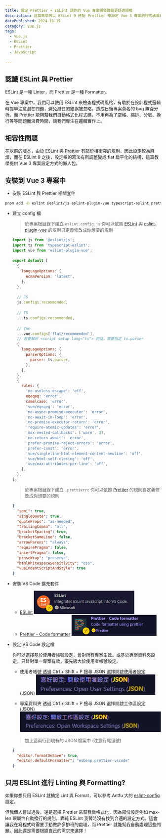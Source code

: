 ```yaml
---
title: 設定 Prettier + ESLint 讓你的 Vue 專案開發體驗更舒適順暢
description: 這篇教學將以 ESLint 9 搭配 Prettier 來設定 Vue 3 專案的程式碼風格檢查與自動格式化。
datePublished: 2024-10-15
category: Vue.js
tags:
  - Vue.js
  - ESLint
  - Prettier
  - JavaScript

---
```


## 認識 ESLint 與 Prettier

ESLint 是一種 Linter，而 Prettier 是一種 Formatter。

在 Vue 專案中，我們可以使用 ESLint 來檢查程式碼風格，有助於在設計程式邏輯時提早注意潛在問題，避免潛在的錯誤被忽略，造成日後專案莫名的 bug 無從分析。而 Prettier 能夠幫我們自動格式化程式碼，不用再為了空格、縮排、分號、換行等等問題而浪費時間，讓我們專注在邏輯實作上。

## 相容性問題

在以前的版本，由於 ESLint 與 Prettier 有部份相衝突的規則，因此設定較為麻煩，而在 ESLint 9 之後，設定檔的寫法有所調整變成 flat 扁平化的結構，這篇教學提供 Vue 3 專案設定方式的懶人包。

## 安裝到 Vue 3 專案中

- 安裝 ESLint 與 Prettier 相關套件

```bash
pnpm add -D eslint @eslint/js eslint-plugin-vue typescript-eslint prettier
```

- 建立 config 檔

  > 於專案根目錄下建立 `eslint.config.js`
  > 你可以依照 [ESLint](https://eslint.org/docs/latest/rules/) 與 [eslint-plugin-vue](https://eslint.vuejs.org/rules/) 的規則自定義修改成你想要的規則

  ```js
  import js from '@eslint/js';
  import ts from 'typescript-eslint';
  import vue from 'eslint-plugin-vue';

  export default [
    {
      languageOptions: {
        ecmaVersion: 'latest',
      },
    },

    // JS
    js.configs.recommended,

    // TS
    ...ts.configs.recommended,

    // Vue
    ...vue.configs['flat/recommended'],
    // 若要解析 <script setup lang="ts"> 的話，需要指定 ts.parser
    {
      languageOptions: {
        parserOptions: {
          parser: ts.parser,
        },
      },
    },
    {
      rules: {
        'no-useless-escape': 'off',
        eqeqeq: 'error',
        camelcase: 'error',
        'vue/eqeqeq': 'error',
        'no-async-promise-executor': 'error',
        'no-await-in-loop': 'error',
        'no-promise-executor-return': 'error',
        'require-atomic-updates': 'error',
        'max-nested-callbacks': ['warn', 3],
        'no-return-await': 'error',
        'prefer-promise-reject-errors': 'error',
        'prefer-const': 'error',
        'vue/singleline-html-element-content-newline': 'off',
        'vue/html-self-closing': 'off',
        'vue/max-attributes-per-line': 'off',
      },
    },
  ];
  ```

  > 於專案根目錄下建立 `.prettierrc`
  > 你可以依照 [Prettier](https://prettier.io/docs/en/options) 的規則自定義修改成你想要的規則

  ```json
  {
    "semi": true,
    "singleQuote": true,
    "quoteProps": "as-needed",
    "trailingComma": "all",
    "bracketSpacing": true,
    "bracketSameLine": false,
    "arrowParens": "always",
    "requirePragma": false,
    "insertPragma": false,
    "proseWrap": "preserve",
    "htmlWhitespaceSensitivity": "css",
    "vueIndentScriptAndStyle": true
  }
  ```

- 安裝 VS Code 擴充套件

  - [ESLint](https://marketplace.visualstudio.com/items?itemName=dbaeumer.vscode-eslint)
    ![alt text](image.png)
  - [Prettier - Code formatter](https://marketplace.visualstudio.com/items?itemName=esbenp.prettier-vscode)
    ![alt text](image-1.png)

- 設定 VS Code 設定檔

  你可以選擇基於使用者帳號設定，會對所有專案生效。或基於專案資料夾設定，只針對單一專案有效，優先級大於使用者帳號設定。

  - 使用者帳號
    透過 Ctrl + Shift + P 搜尋 JSON 選擇開啟使用者設定 (JSON)
    ![alt text](image-2.png)

  - 專案資料夾
    透過 Ctrl + Shift + P 搜尋 JSON 選擇開啟工作區設定 (JSON)
    ![alt text](image-3.png)

  > 加上這兩行到現有的 JSON 檔案中 (注意行尾逗號)

  ```json
  {
    "editor.formatOnSave": true,
    "editor.defaultFormatter": "esbenp.prettier-vscode"
  }
  ```

## 只用 ESLint 進行 Linting 與 Formatting?

如果你想只用 ESLint 就搞定 Lint 與 Format，可以參考 Antfu 大的 [eslint-config](https://github.com/antfu/eslint-config) 設定。

但我個人嘗試過後，還是選擇 Prettier 來幫我做格式化，因為部份設定例如 max-len 跟屬性自動換行的規則，靠純 ESLint 我暫時沒有找到合適的設定方式。這會讓我在寫程式時需要手動做許多排班的處理，而 Prettier 就能幫我自動處理這些問題。因此還是需要根據自己的需求來選擇！
